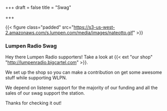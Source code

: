 +++
draft = false
title = "Swag"

+++

{{< figure class="padded" src="https://s3-us-west-2.amazonaws.com/s.lumpen.com/media/images/nateotto.gif" >}}

### Lumpen Radio Swag

Hey there Lumpen Radio supporters! Take a look at {{< ext "our shop" "http://lumpenradio.bigcartel.com" >}}.

We set up the shop so you can make a contribution on get some awesome stuff while supporting WLPN.

We depend on listener support for the majority of our funding and all the sales of our swag support the station.

Thanks for checking it out!
